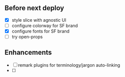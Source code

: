 ## Before next deploy

- [x] style slice with agnostic UI
- [ ] configure colorway for SF brand
- [x] configure fonts for SF brand
- [ ] try open-props

## Enhancements

- [ ] remark plugins for terminology/jargon auto-linking
- [ ]
